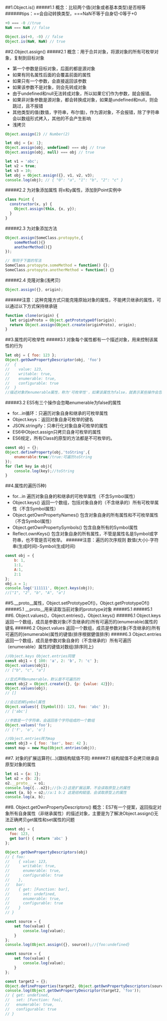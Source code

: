 ##1.Object.is()
#####1.1 概念：比较两个值(对象或者基本类型)是否相等
######tips：==会自动转换类型，===NaN不等于自身切-0等于+0
```javascript
+0 === -0 //true
NaN === NaN // false

Object.is(+0, -0) // false
Object.is(NaN, NaN) // true
```
##2.Object.assign()
#####2.1 概念：用于合并对象，将源对象的所有可枚举对象，复制到目标对象
* 第一个参数是目标对象，后面的都是源对象
* 如果有同名属性后面的会覆盖前面的属性
* 如果只有一个参数，会直接返回该参数
* 如果该参数不是对象，则会先转成对象
* 由于undefined和null无法转成对象，所以如果它们作为参数，就会报错。
* 如果非对象参数是源对象，都会转换成对象，如果是undefined和null，则会跳过，且不报错
* 其他类型的值(数值，字符串，布尔值)，作为源对象，不会报错，除了字符串会以数组形式拷入，其他的不会产生影响
* 浅拷贝
```javascript
Object.assign(2) // Number(2)

let obj = {a: 1};
Object.assign(obj, undefined) === obj // true
Object.assign(obj, null) === obj // true

let v1 = 'abc';
let v2 = true;
let v3 = 10;
let obj = Object.assign({}, v1, v2, v3);
console.log(obj); // { "0": "a", "1": "b", "2": "c" }
```
#####2.2 为对象添加属性
将x和y属性，添加到Point实例中
```javascript
class Point {
  constructor(x, y) {
    Object.assign(this, {x, y});
  }
}
```
#####2.3 为对象添加方法
```javascript
Object.assign(SomeClass.protopyte,{
    someMethod(){}
    anotherMethod(){}
});

// 等同于下面的写法
SomeClass.protopyte.someMethod = function() {};
SomeClass.protopyte.anotherMethod = function() {}
```
#####2.4 克隆对象(浅拷贝)
```javascript
Object.assign({}, origin);
```
######注意：这种克隆方式只能克隆原始对象的属性，不能拷贝继承的属性，可以通过以下方式保持继承链
```javascript
function clone(origin) {
  let originProto = Object.getPrototypeOf(origin);
  return Object.assign(Object.create(originProto), origin);
}
```
##3.属性的可枚举性
#####3.1 对象每个属性都有一个描述对象，用来控制该属性的行为
```javascript
let obj = { foo: 123 };
Object.getOwnPropertyDescriptor(obj, 'foo')
//  {
//    value: 123,
//    writable: true,
//    enumerable: true,
//    configurable: true
//  }
//描述对象的enumerable属性，称为'可枚举性'，如果该属性为false，就表示某些操作会忽略当前属性
```
#####3.2 ES5有三个操作会忽略enumerable为false的属性
* for...in循环：只遍历对象自身和继承的可枚举属性
* Object.keys：返回对象自身可枚举的键名
* JSON.stringify：只串行化对象自身可枚举的属性
* ES6中Object.assign只拷贝自身可枚举的属性
* ES6规定，所有Class的原型的方法都是不可枚举的。
```javascript
const obj = {};
Object.defineProperty(obj,'toString',{
    enumerable:true//true:可遍历toString
});
for (let key in obj){
    console.log(key);//toString
}
```
##4.属性的遍历(5种)
* for...in 遍历对象自身的和继承的可枚举属性（不含Symbol属性）
* Object.keys() 返回一个数组，包括对象自身的（不含继承的）所有可枚举属性（不含Symbol属性） 
* Object.getOwnPropertyNames() 包含对象自身的所有属性和不可枚举属性（不含Symbol属性）
* Object.getOwnPropertySymbols() 包含自身所有的Symbol属性
* Reflect.ownKeys() 包含对象自身的所有属性，不管是属性名是Symbol或字符串，也不管是否可枚举。
######注意：遍历的次序规则 数值(大小)-字符串(生成时间)-Symbol(生成时间)
```javascript
const obj = {
    b: 1,
    1:1,
    A:1,
    2:1
};
obj.a = 1;
console.log('111111', Object.keys(obj));
//["1", "2", "b", "A", "a"]
```
##5.__proto__属性，Object.setPrototypeOf()，Object.getPrototypeOf()
#####5.1 __proto__用来读取当前对象的prototype对象
#####5.1
#####5.1
##6. Object.values()，Object.entries()，Object.keys()
#####6.1 Object.keys 返回一个数组，成员是参数对象(不含继承的)所有可遍历的(enumerable)属性的键名
#####6.2 Object.values 返回一个数组，成员是参数对象(不含继承的)所有可遍历的(enumerable)属性的键值(排序根据健值排序)
#####6.3 Object.entries返回一个数组，成员是参数对象自身的（不含继承的）所有可遍历（enumerable）属性的键值对数组(排序同上)
```javascript
//Object.keys Object.entries同理
const obj1 = { 100: 'a', 2: 'b', 7: 'c' };
Object.values(obj1);
// ["b", "c", "a"]

//显式声明enumerable，默认是不可遍历的
const obj2 = Object.create({}, {p: {value: 42}});
Object.values(obj);
// []

//会过滤掉Symbol属性
Object.values({ [Symbol()]: 123, foo: 'abc' });
// ['abc']

//参数是一个字符串，会返回各个字符组成的一个数组
Object.values('foo');
// ['f', 'o', 'o']

//Object.entries转为map
const obj3 = { foo: 'bar', baz: 42 };
const map = new Map(Object.entries(obj));
```
##7. 对象的扩展运算符(...)(跟结构赋值不同)
#####7.1 结构赋值不会拷贝继承自原型对象的属性
```javascript
let o1 = {a: 1};
let o2 = {b: 2};
o2.__proto__ = o1;
console.log({...o2});//{b:2}这是扩展运算，不会读取原型上的属性
const {a, b} = o2;//a:1 b:2 这是结构赋值，会读取原型上的属性
console.log(a, b);
```
##8. Object.getOwnPropertyDescriptors()
概念：ES7有一个提案，返回指定对象所有自身属性（非继承属性）的描述对象，主要是为了解决Object.assign()无法正确拷贝get属性和set属性的问题
```javascript
const obj = {
  foo: 123,
  get bar() { return 'abc' }
};

Object.getOwnPropertyDescriptors(obj)
// { foo:
//    { value: 123,
//      writable: true,
//      enumerable: true,
//      configurable: true 
//    },
//   bar:
//    { get: [Function: bar],
//      set: undefined,
//      enumerable: true,
//      configurable: true 
//    } 
// }
```
```javascript
const source = {
    set foo(value) {
        console.log(value);
    }
};
console.log(Object.assign({}, source));//{foo:undefined}
```
```javascript
const source = {
    set foo(value) {
        console.log(value);
    }
};

const target2 = {};
Object.defineProperties(target2, Object.getOwnPropertyDescriptors(source));
console.log(Object.getOwnPropertyDescriptor(target2, 'foo'));
// { get: undefined,
//   set: [Function: foo],
//   enumerable: true,
//   configurable: true 
// }
```

